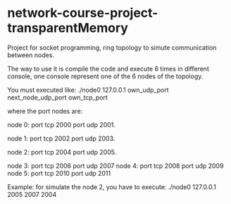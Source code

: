 # network-course-project-transparentMemory
Project for socket programming, ring topology to simute communication between nodes.

The way to use it is compile the code and execute 6 times in different console, one console represent one of the 6 nodes of the topology.

You must executed like:
./node0 127.0.0.1 own_udp_port next_node_udp_port own_tcp_port

where the port nodes are:

 node 0: port tcp 2000 port udp 2001.
 
 node 1: port tcp 2002 port udp 2003.

 node 2: port tcp 2004 port udp 2005.

 
 node 3: port tcp 2006 port udp 2007
 node 4: port tcp 2008 port udp 2009
 node 5: port tcp 2010 port udp 2011

 Example: for simulate the node 2, you have to execute:
 ./node0 127.0.0.1 2005 2007 2004
